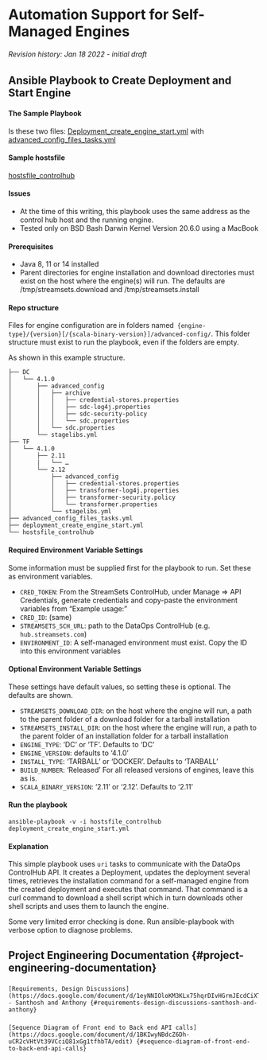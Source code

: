 

<!-----

Conversion notes:

* Docs to Markdown version 1.0β33
* Wed Jan 19 2022 08:56:50 GMT-0800 (PST)
* Source doc: Automation Support for Self Managed Engines
----->


# Automation Support for Self-Managed Engines


###### Revision history: Jan 18 2022 - initial draft



## Ansible Playbook to **Create Deployment and Start Engine**

#### The Sample Playbook

Is these two files: [Deployment_create_engine_start.yml](https://github.com/streamsets/sample-dataops-deployment-ansible/blob/main/deployment_create_engine_start.yml) with [advanced_config_files_tasks.yml](https://github.com/streamsets/sample-dataops-deployment-ansible/blob/main/advanced_config_files_tasks.yml)


#### Sample hostsfile

[hostsfile_controlhub](https://github.com/streamsets/sample-dataops-deployment-ansible/blob/main/hostsfile_controlhub)


#### Issues



* At the time of this writing, this playbook uses the same address as the control hub host and the running engine.
* Tested only on BSD Bash Darwin Kernel Version 20.6.0 using a MacBook 


#### Prerequisites



* Java 8, 11 or 14 installed
* Parent directories for engine installation and download directories must exist on the host where the engine(s) will run. The defaults are /tmp/streamsets.download and /tmp/streamsets.install


#### Repo structure

Files for engine configuration are in folders named` {engine-type}/{version}[/{scala-binary-version}]/advanced-config/`. This folder structure must exist to run the playbook, even if the folders are empty.

As shown in this example structure.


```
├── DC
│   └── 4.1.0
│       ├── advanced_config
│       │   ├── archive
│       │   │   ├── credential-stores.properties
│       │   │   ├── sdc-log4j.properties
│       │   │   ├── sdc-security-policy
│       │   │   └── sdc.properties
│       │   └── sdc.properties
│       └── stagelibs.yml
├── TF
│   └── 4.1.0
│       ├── 2.11
│       |   └── …
│       └── 2.12
│           ├── advanced_config
│           │   ├── credential-stores.properties
│           │   ├── transformer-log4j.properties
│           │   ├── transformer-security.policy
│           │   └── transformer.properties
│           └── stagelibs.yml
├── advanced_config_files_tasks.yml
├── deployment_create_engine_start.yml
└── hostsfile_controlhub
```



#### Required Environment Variable Settings

Some information must be supplied first for the playbook to run. Set these as environment variables.



* `CRED_TOKEN`: From the StreamSets ControlHub, under Manage => API Credentials, generate credentials and copy-paste the environment variables from “Example usage:”
* `CRED_ID`: (same)
* `STREAMSETS_SCH_URL`: path to the DataOps ControlHub (e.g. `hub.streamsets.com`)
* `ENVIRONMENT_ID`: A self-managed environment must exist. Copy the ID into this environment variables


#### Optional Environment Variable Settings

These settings have default values, so setting these is optional. The defaults are shown.



* `STREAMSETS_DOWNLOAD_DIR`: on the host where the engine will run, a path to the parent folder of a download folder for a tarball installation
* `STREAMSETS_INSTALL_DIR`: on the host where the engine will run, a path to the parent folder of an installation folder for a tarball installation
* `ENGINE_TYPE`: ‘DC’ or ‘TF’. Defaults to ‘DC’
* `ENGINE_VERSION`: defaults to ‘4.1.0’
* `INSTALL_TYPE`: ‘TARBALL’ or ‘DOCKER’. Defaults to ‘TARBALL’
* `BUILD_NUMBER`: ‘Released’  For all released versions of engines, leave this as is.
* `SCALA_BINARY_VERSION`: ‘2.11’ or ‘2.12’. Defaults to ‘2.11’


#### Run the playbook


```
ansible-playbook -v -i hostsfile_controlhub deployment_create_engine_start.yml
```



#### Explanation

This simple playbook uses `uri` tasks to communicate with the DataOps ControlHub API. It creates a Deployment, updates the deployment several times, retrieves the installation command for a self-managed engine from the created deployment and executes that command. That command is a curl command to download a shell script which in turn downloads other shell scripts and uses them to launch the engine.

Some very limited error checking is done. Run ansible-playbook with verbose option to diagnose problems.


## Project Engineering Documentation {#project-engineering-documentation}


### 
    [Requirements, Design Discussions](https://docs.google.com/document/d/1eyNNIOloKM3KLx75hqrDIvHGrmJEcdCiXTdcNE62hRI/edit#heading=h.q1h504b0bzt3) - Santhosh and Anthony {#requirements-design-discussions-santhosh-and-anthony}


### 
    [Sequence Diagram of Front end to Back end API calls](https://docs.google.com/document/d/1BKIwyNBdcZ6Dh-uCR2cVHtVt39VCciQ81xGg1tfhbTA/edit) {#sequence-diagram-of-front-end-to-back-end-api-calls}
